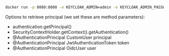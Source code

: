 ```bash
docker run -p 8080:8080 -e KEYCLOAK_ADMIN=admin -e KEYCLOAK_ADMIN_PASSWORD=admin quay.io/keycloak/keycloak:22.0.4 start-dev
```

Options to retrieve principal (we set these are method parameters):
- authentication.getPrincipal()
- SecurityContextHolder.getContext().getAuthentication()
- @AuthenticationPrincipal CustomUser principal
- @AuthenticationPrincipal JwtAuthenticationToken token
- @AuthenticationPrincipal OidcUser user

